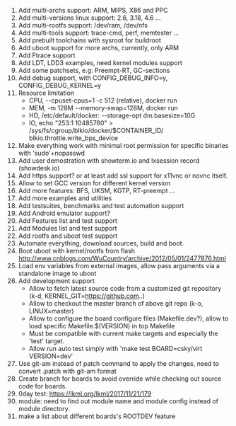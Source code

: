
1. Add multi-archs support: ARM, MIPS, X86 and PPC
2. Add multi-versions linux support: 2.6, 3.18, 4.6 ...
3. Add multi-rootfs support: /dev/ram, /dev/nfs
4. Add multi-tools support: trace-cmd, perf, memtester ...
5. Add prebuilt toolchains with sysroot for buildroot
6. Add uboot support for more archs, currently, only ARM
7. Add Ftrace support
8. Add LDT, LDD3 examples, need kernel modules support
9. Add some patchsets, e.g: Preempt-RT, GC-sections
10. Add debug support, with CONFIG_DEBUG_INFO=y, CONFIG_DEBUG_KERNEL=y
11. Resource limitation
    * CPU, --cpuset-cpus=1 -c 512 (relative), docker run
    * MEM, -m 128M --memory-swap=128M, docker run
    * HD, /etc/default/docker: --storage-opt dm.basesize=10G
    * IO,  echo "253:1 10485760" > /sys/fs/cgroup/blkio/docker/$CONTAINER_ID/ blkio.throttle.write_bps_device
12. Make everything work with minimal root permission for specific binaries with 'sudo'+nopasswd
13. Add user demostration with showterm.io and lxsession record (showdesk.io)
14. Add https support? or at least add ssl support for x11vnc or novnc itself.
15. Allow to set GCC version for different kernel version
16. Add more features: BFS, UKSM, KGTP, RT-preempt ...
17. Add more examples and utilities
18. Add testsuites, benchmarks and test automation support
19. Add Android emulator support?
20. Add Features list and test support
21. Add Modules list and test support
22. Add rootfs and uboot test support
23. Automate everything, download sources, build and boot.
24. Boot uboot with kernel/rootfs from flash
   http://www.cnblogs.com/WuCountry/archive/2012/05/01/2477876.html
25. Load env variables from external images, allow pass arguments via a standalone image to uboot
26. Add development support
    * Allow to fetch latest source code from a customized git repository (k-d, KERNEL_GIT=https://github.com..)
    * Allow to checkout the master branch of above git repo (k-o, LINUX=master)
    * Allow to configure the board configure files (Makefile.dev?), allow to load specific Makefile.$(VERSION) in top Makefile
    * Must be compatible with current make targets and especially the 'test' target.
    * Allow run auto test simply with 'make test BOARD=csky/virt VERSION=dev'
27. Use git-am instead of patch command to apply the changes, need to convert .patch with git-am format
28. Create branch for boards to avoid override while checking out source code for boards.
29. 0day test: https://lkml.org/lkml/2017/11/21/179
30. module: need to find out module name and module config instead of module directory.
31. make a list about different boards's ROOTDEV feature
